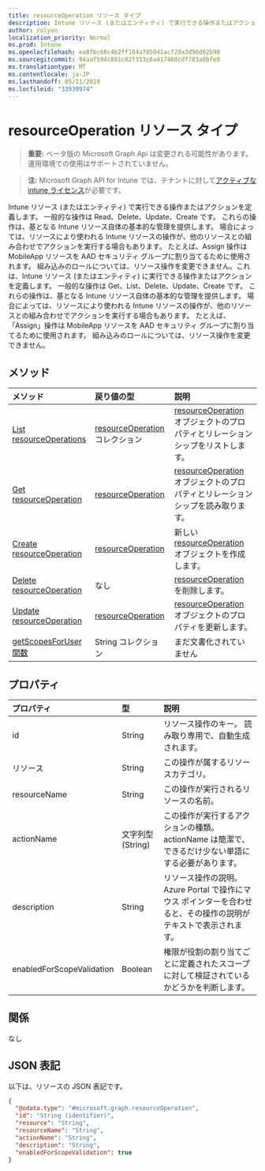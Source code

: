 ```yaml
---
title: resourceOperation リソース タイプ
description: Intune リソース (またはエンティティ) で実行できる操作またはアクションを定義します。  一般的な操作は Read、Delete、Update、Create です。  これらの操作は、基となる Intune リソース自体の基本的な管理を提供します。  場合によっては、リソースにより使われる Intune リソースの操作が、他のリソースとの組み合わせでアクションを実行する場合もあります。  たとえば、Assign 操作は MobileApp リソースを AAD セキュリティ グループに割り当てるために使用されます。  組み込みのロールについては、リソース操作を変更できません。これは、Intune リソース (またはエンティティ) に実行できる操作またはアクションを定義します。  一般的な操作は Get、List、Delete、Update、Create です。  これらの操作は、基となる Intune リソース自体の基本的な管理を提供します。  場合によっては、リソースにより使われる Intune リソースの操作が、他のリソースとの組み合わせでアクションを実行する場合もあります。  たとえば、Assign 操作は MobileApp リソースを AAD セキュリティ グループに割り当てるために使用されます。  組み込みのロールについては、リソース操作を変更できません。
author: rolyon
localization_priority: Normal
ms.prod: Intune
ms.openlocfilehash: ea8fbc68c4b2ff104a785041acf20a3d96d62b90
ms.sourcegitcommit: 94aaf594c881c02f353c6a417460cdf783a0bfe0
ms.translationtype: MT
ms.contentlocale: ja-JP
ms.lasthandoff: 05/11/2019
ms.locfileid: "33939974"
---
```

# <a name="resourceoperation-resource-type"></a>resourceOperation リソース タイプ

> **重要:** ベータ版の Microsoft Graph Api は変更される可能性があります。運用環境での使用はサポートされていません。

> **注:** Microsoft Graph API for Intune では、テナントに対して[アクティブな intune ライセンス](https://go.microsoft.com/fwlink/?linkid=839381)が必要です。

Intune リソース (またはエンティティ) で実行できる操作またはアクションを定義します。  一般的な操作は Read、Delete、Update、Create です。  これらの操作は、基となる Intune リソース自体の基本的な管理を提供します。  場合によっては、リソースにより使われる Intune リソースの操作が、他のリソースとの組み合わせでアクションを実行する場合もあります。  たとえば、Assign 操作は MobileApp リソースを AAD セキュリティ グループに割り当てるために使用されます。  組み込みのロールについては、リソース操作を変更できません。これは、Intune リソース (またはエンティティ) に実行できる操作またはアクションを定義します。  一般的な操作は Get、List、Delete、Update、Create です。  これらの操作は、基となる Intune リソース自体の基本的な管理を提供します。  場合によっては、リソースにより使われる Intune リソースの操作が、他のリソースとの組み合わせでアクションを実行する場合もあります。  たとえば、「Assign」操作は MobileApp リソースを AAD セキュリティ グループに割り当てるために使用されます。  組み込みのロールについては、リソース操作を変更できません。

## <a name="methods"></a>メソッド
|メソッド|戻り値の型|説明|
|:---|:---|:---|
|[List resourceOperations](../api/intune-rbac-resourceoperation-list.md)|[resourceOperation](../resources/intune-rbac-resourceoperation.md) コレクション|[resourceOperation](../resources/intune-rbac-resourceoperation.md) オブジェクトのプロパティとリレーションシップをリストします。|
|[Get resourceOperation](../api/intune-rbac-resourceoperation-get.md)|[resourceOperation](../resources/intune-rbac-resourceoperation.md)|[resourceOperation](../resources/intune-rbac-resourceoperation.md) オブジェクトのプロパティとリレーションシップを読み取ります。|
|[Create resourceOperation](../api/intune-rbac-resourceoperation-create.md)|[resourceOperation](../resources/intune-rbac-resourceoperation.md)|新しい [resourceOperation](../resources/intune-rbac-resourceoperation.md) オブジェクトを作成します。|
|[Delete resourceOperation](../api/intune-rbac-resourceoperation-delete.md)|なし|[resourceOperation](../resources/intune-rbac-resourceoperation.md) を削除します。|
|[Update resourceOperation](../api/intune-rbac-resourceoperation-update.md)|[resourceOperation](../resources/intune-rbac-resourceoperation.md)|[resourceOperation](../resources/intune-rbac-resourceoperation.md) オブジェクトのプロパティを更新します。|
|[getScopesForUser 関数](../api/intune-rbac-resourceoperation-getscopesforuser.md)|String コレクション|まだ文書化されていません|

## <a name="properties"></a>プロパティ
|プロパティ|型|説明|
|:---|:---|:---|
|id|String|リソース操作のキー。 読み取り専用で、自動生成されます。|
|リソース|String|この操作が属するリソースカテゴリ。|
|resourceName|String|この操作が実行されるリソースの名前。|
|actionName|文字列型 (String)|この操作が実行するアクションの種類。 actionName は簡潔で、できるだけ少ない単語にする必要があります。|
|description|String|リソース操作の説明。 Azure Portal で操作にマウス ポインターを合わせると、その操作の説明がテキストで表示されます。|
|enabledForScopeValidation|Boolean|権限が役割の割り当てごとに定義されたスコープに対して検証されているかどうかを判断します。|

## <a name="relationships"></a>関係
なし

## <a name="json-representation"></a>JSON 表記
以下は、リソースの JSON 表記です。
<!-- {
  "blockType": "resource",
  "keyProperty": "id",
  "@odata.type": "microsoft.graph.resourceOperation"
}
-->
``` json
{
  "@odata.type": "#microsoft.graph.resourceOperation",
  "id": "String (identifier)",
  "resource": "String",
  "resourceName": "String",
  "actionName": "String",
  "description": "String",
  "enabledForScopeValidation": true
}
```




